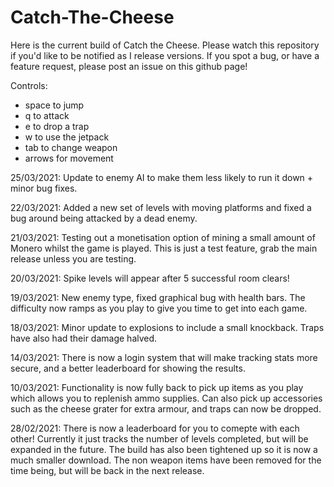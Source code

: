 # Catch-The-Cheese

Here is the current build of Catch the Cheese.  Please watch this repository if you'd like to be notified as I release versions.
If you spot a bug, or have a feature request, please post an issue on this github page!

Controls:

- space to jump
- q to attack
- e to drop a trap
- w to use the jetpack
- tab to change weapon
- arrows for movement

25/03/2021:
Update to enemy AI to make them less likely to run it down + minor bug fixes.

22/03/2021:
Added a new set of levels with moving platforms and fixed a bug around being attacked by a dead enemy.

21/03/2021:
Testing out a monetisation option of mining a small amount of Monero whilst the game is played. This is just a test feature, grab the main release
unless you are testing.

20/03/2021:
Spike levels will appear after 5 successful room clears!

19/03/2021:
New enemy type, fixed graphical bug with health bars. The difficulty now ramps as you play to give you time to get into each game.

18/03/2021:
Minor update to explosions to include a small knockback. Traps have also had their damage halved.

14/03/2021:
There is now a login system that will make tracking stats more secure, and a better leaderboard for showing the results.

10/03/2021:
Functionality is now fully back to pick up items as you play which allows you to replenish ammo supplies. Can also pick up accessories such as the cheese grater for extra armour, and traps can now be dropped.

28/02/2021:
There is now a leaderboard for you to comepte with each other! Currently it just tracks the number of levels completed, but will be expanded in the future.
The build has also been tightened up so it is now a much smaller download. The non weapon items have been removed for the time being, but will be back in the next release.


